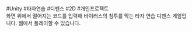 #Unity #타자연습 #디펜스 #2D #개인프로젝트<br>
화면 위에서 떨어지는 코드를 입력해 바이러스의 침투를 막는 타자 연습 디펜스 게임입니다.
웹에서 플레이할 수 있습니다.